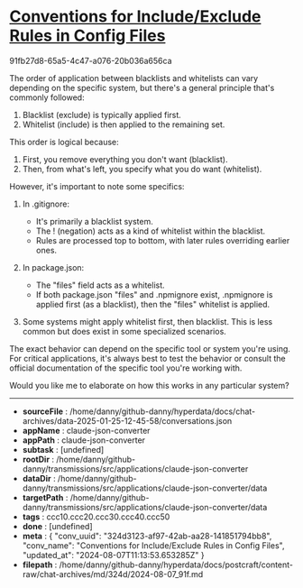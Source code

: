 # [Conventions for Include/Exclude Rules in Config Files](https://claude.ai/chat/324d3123-af97-42ab-aa28-141851794bb8)

91fb27d8-65a5-4c47-a076-20b036a656ca

 The order of application between blacklists and whitelists can vary depending on the specific system, but there's a general principle that's commonly followed:

1. Blacklist (exclude) is typically applied first.
2. Whitelist (include) is then applied to the remaining set.

This order is logical because:

1. First, you remove everything you don't want (blacklist).
2. Then, from what's left, you specify what you do want (whitelist).

However, it's important to note some specifics:

1. In .gitignore:
   - It's primarily a blacklist system.
   - The ! (negation) acts as a kind of whitelist within the blacklist.
   - Rules are processed top to bottom, with later rules overriding earlier ones.

2. In package.json:
   - The "files" field acts as a whitelist.
   - If both package.json "files" and .npmignore exist, .npmignore is applied first (as a blacklist), then the "files" whitelist is applied.

3. Some systems might apply whitelist first, then blacklist. This is less common but does exist in some specialized scenarios.

The exact behavior can depend on the specific tool or system you're using. For critical applications, it's always best to test the behavior or consult the official documentation of the specific tool you're working with.

Would you like me to elaborate on how this works in any particular system?

---

* **sourceFile** : /home/danny/github-danny/hyperdata/docs/chat-archives/data-2025-01-25-12-45-58/conversations.json
* **appName** : claude-json-converter
* **appPath** : claude-json-converter
* **subtask** : [undefined]
* **rootDir** : /home/danny/github-danny/transmissions/src/applications/claude-json-converter
* **dataDir** : /home/danny/github-danny/transmissions/src/applications/claude-json-converter/data
* **targetPath** : /home/danny/github-danny/transmissions/src/applications/claude-json-converter/data
* **tags** : ccc10.ccc20.ccc30.ccc40.ccc50
* **done** : [undefined]
* **meta** : {
  "conv_uuid": "324d3123-af97-42ab-aa28-141851794bb8",
  "conv_name": "Conventions for Include/Exclude Rules in Config Files",
  "updated_at": "2024-08-07T11:13:53.653285Z"
}
* **filepath** : /home/danny/github-danny/hyperdata/docs/postcraft/content-raw/chat-archives/md/324d/2024-08-07_91f.md